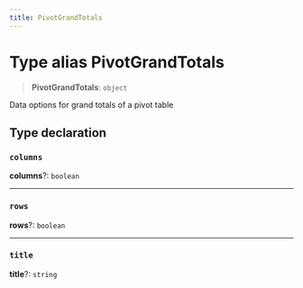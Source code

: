 ```yaml
---
title: PivotGrandTotals
---
```


# Type alias PivotGrandTotals

> **PivotGrandTotals**: `object`

Data options for grand totals of a pivot table

## Type declaration

### `columns`

**columns**?: `boolean`

***

### `rows`

**rows**?: `boolean`

***

### `title`

**title**?: `string`
